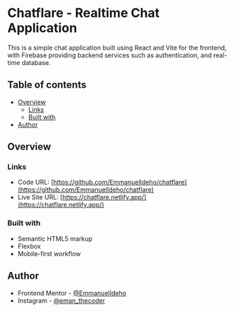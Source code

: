 # Chatflare - Realtime Chat Application

This is a simple chat application built using React and Vite for the frontend, with Firebase providing backend services such as authentication, and real-time database.


## Table of contents

- [Overview](#overview)
  - [Links](#links)
  - [Built with](#built-with)
- [Author](#author)


## Overview


### Links

- Code URL: [https://github.com/EmmanuelIdeho/chatflare](https://github.com/EmmanuelIdeho/chatflare)
- Live Site URL: [https://chatflare.netlify.app/](https://chatflare.netlify.app/)


### Built with

- Semantic HTML5 markup
- Flexbox
- Mobile-first workflow


## Author
- Frontend Mentor - [@EmmanuelIdeho](https://www.frontendmentor.io/profile/EmmanuelIdeho)
- Instagram - [@eman_thecoder](https://www.instagram.com/eman_thecoder)
 
 
